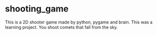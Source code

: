 # shooting_game
This is a 2D shooter game made by python, pygame and brain. This was a learning project. You shoot comets that fall from the sky.
